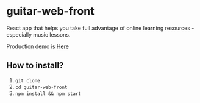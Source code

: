 # guitar-web-front
React app that helps you take full advantage of online learning resources - especially music lessons.

Production demo is [Here](https://guitar-web.firebaseapp.com/)

## How to install?
1. `git clone`
2. `cd guitar-web-front`
3. `npm install && npm start`
